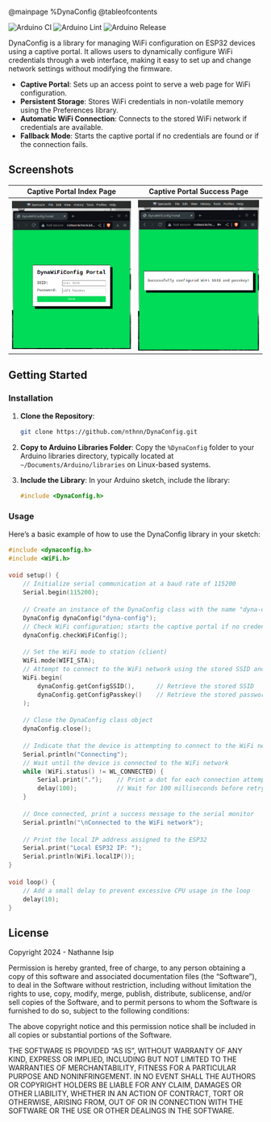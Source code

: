 @mainpage %DynaConfig
@tableofcontents

![Arduino CI](https://github.com/nthnn/DynaConfig/actions/workflows/arduino_ci.yml/badge.svg) ![Arduino Lint](https://github.com/nthnn/DynaConfig/actions/workflows/arduino_lint.yml/badge.svg)
![Arduino Release](https://img.shields.io/badge/Library%20Manager-v0.0.1-red?logo=Arduino)

DynaConfig is a library for managing WiFi configuration on ESP32 devices using a captive portal. It allows users to dynamically configure WiFi credentials through a web interface, making it easy to set up and change network settings without modifying the firmware.

- **Captive Portal**: Sets up an access point to serve a web page for WiFi configuration.
- **Persistent Storage**: Stores WiFi credentials in non-volatile memory using the Preferences library.
- **Automatic WiFi Connection**: Connects to the stored WiFi network if credentials are available.
- **Fallback Mode**: Starts the captive portal if no credentials are found or if the connection fails.

## Screenshots

| Captive Portal Index Page                        | Captive Portal Success Page                        |
|--------------------------------------------------|----------------------------------------------------|
| ![Index Page](misc/screenshots/screenshot-1.png) | ![Success Page](misc/screenshots/screenshot-2.png) |

## Getting Started

### Installation

1. **Clone the Repository**:

    ```sh
    git clone https://github.com/nthnn/DynaConfig.git
    ```

2. **Copy to Arduino Libraries Folder**: Copy the `%DynaConfig` folder to your Arduino libraries directory, typically located at `~/Documents/Arduino/libraries` on Linux-based systems.

3. **Include the Library**: In your Arduino sketch, include the library:

    ```cpp
    #include <DynaConfig.h>
    ```

### Usage

Here’s a basic example of how to use the DynaConfig library in your sketch:

```cpp
#include <dynaconfig.h>
#include <WiFi.h>

void setup() {
    // Initialize serial communication at a baud rate of 115200
    Serial.begin(115200);

    // Create an instance of the DynaConfig class with the name "dyna-config" for the captive portal
    DynaConfig dynaConfig("dyna-config");
    // Check WiFi configuration; starts the captive portal if no credentials are found
    dynaConfig.checkWiFiConfig();

    // Set the WiFi mode to station (client)
    WiFi.mode(WIFI_STA);
    // Attempt to connect to the WiFi network using the stored SSID and password
    WiFi.begin(
        dynaConfig.getConfigSSID(),      // Retrieve the stored SSID
        dynaConfig.getConfigPasskey()    // Retrieve the stored password
    );

    // Close the DynaConfig class object
    dynaConfig.close();

    // Indicate that the device is attempting to connect to the WiFi network
    Serial.println("Connecting");
    // Wait until the device is connected to the WiFi network
    while (WiFi.status() != WL_CONNECTED) {
        Serial.print(".");    // Print a dot for each connection attempt
        delay(100);           // Wait for 100 milliseconds before retrying
    }

    // Once connected, print a success message to the serial monitor
    Serial.println("\nConnected to the WiFi network");

    // Print the local IP address assigned to the ESP32
    Serial.print("Local ESP32 IP: ");
    Serial.println(WiFi.localIP());
}

void loop() {
    // Add a small delay to prevent excessive CPU usage in the loop
    delay(10);
}
```

## License

Copyright 2024 - Nathanne Isip

Permission is hereby granted, free of charge, to any person obtaining a copy of this software and associated documentation files (the “Software”), to deal in the Software without restriction, including without limitation the rights to use, copy, modify, merge, publish, distribute, sublicense, and/or sell copies of the Software, and to permit persons to whom the Software is furnished to do so, subject to the following conditions:

The above copyright notice and this permission notice shall be included in all copies or substantial portions of the Software.

THE SOFTWARE IS PROVIDED “AS IS”, WITHOUT WARRANTY OF ANY KIND, EXPRESS OR IMPLIED, INCLUDING BUT NOT LIMITED TO THE WARRANTIES OF MERCHANTABILITY, FITNESS FOR A PARTICULAR PURPOSE AND NONINFRINGEMENT. IN NO EVENT SHALL THE AUTHORS OR COPYRIGHT HOLDERS BE LIABLE FOR ANY CLAIM, DAMAGES OR OTHER LIABILITY, WHETHER IN AN ACTION OF CONTRACT, TORT OR OTHERWISE, ARISING FROM, OUT OF OR IN CONNECTION WITH THE SOFTWARE OR THE USE OR OTHER DEALINGS IN THE SOFTWARE.